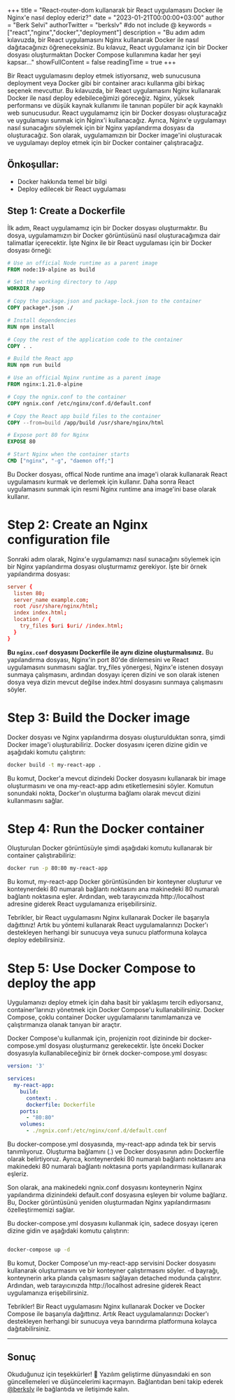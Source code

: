 +++
title = "React-router-dom kullanarak bir React uygulamasını Docker ile Nginx'e nasıl deploy ederiz?"
date = "2023-01-21T00:00:00+03:00"
author = "Berk Selvi"
authorTwitter = "berkslv" #do not include @
keywords = ["react","nginx","docker","deployment"] 
description = "Bu adım adım kılavuzda, bir React uygulamasını Nginx kullanarak Docker ile nasıl dağıtacağınızı öğreneceksiniz. Bu kılavuz, React uygulamanız için bir Docker dosyası oluşturmaktan Docker Compose kullanımına kadar her şeyi kapsar..." 
showFullContent = false
readingTime = true
+++

Bir React uygulamasını deploy etmek istiyorsanız, web sunucusuna deployment veya Docker gibi bir container aracı kullanma gibi birkaç seçenek mevcuttur. Bu kılavuzda, bir React uygulamasını Nginx kullanarak Docker ile nasıl deploy edebileceğimizi göreceğiz. Nginx, yüksek performansı ve düşük kaynak kullanımı ile tanınan popüler bir açık kaynaklı web sunucusudur. React uygulamamız için bir Docker dosyası oluşturacağız ve uygulamayı sunmak için Nginx'i kullanacağız. Ayrıca, Nginx'e uygulamayı nasıl sunacağını söylemek için bir Nginx yapılandırma dosyası da oluşturacağız. Son olarak, uygulamamızın bir Docker image'ini oluşturacak ve uygulamayı deploy etmek için bir Docker container çalıştıracağız.

## Önkoşullar:

- Docker hakkında temel bir bilgi
- Deploy edilecek bir React uygulaması


## Step 1: Create a Dockerfile

İlk adım, React uygulamamız için bir Docker dosyası oluşturmaktır. Bu dosya, uygulamamızın bir Docker görüntüsünü nasıl oluşturacağımıza dair talimatlar içerecektir. İşte Nginx ile bir React uygulaması için bir Docker dosyası örneği:

```Dockerfile
# Use an official Node runtime as a parent image
FROM node:19-alpine as build

# Set the working directory to /app
WORKDIR /app

# Copy the package.json and package-lock.json to the container
COPY package*.json ./

# Install dependencies
RUN npm install

# Copy the rest of the application code to the container
COPY . .

# Build the React app
RUN npm run build

# Use an official Nginx runtime as a parent image
FROM nginx:1.21.0-alpine

# Copy the ngnix.conf to the container
COPY ngnix.conf /etc/nginx/conf.d/default.conf

# Copy the React app build files to the container
COPY --from=build /app/build /usr/share/nginx/html

# Expose port 80 for Nginx
EXPOSE 80

# Start Nginx when the container starts
CMD ["nginx", "-g", "daemon off;"]
```

Bu Docker dosyası, offical Node runtime ana image'i olarak kullanarak React uygulamasını kurmak ve derlemek için kullanır. Daha sonra React uygulamasını sunmak için resmi Nginx runtime ana image'ini base olarak kullanır.

# Step 2: Create an Nginx configuration file

Sonraki adım olarak, Nginx'e uygulamamızı nasıl sunacağını söylemek için bir Nginx yapılandırma dosyası oluşturmamız gerekiyor. İşte bir örnek yapılandırma dosyası:

```conf
server {
  listen 80;
  server_name example.com;
  root /usr/share/nginx/html;
  index index.html;
  location / {
    try_files $uri $uri/ /index.html;
  }
}
```

__Bu `nginx.conf` dosyasını Dockerfile ile aynı dizine oluşturmalısınız.__ Bu yapılandırma dosyası, Nginx'in port 80'de dinlemesini ve React uygulamasını sunmasını sağlar. try_files yönergesi, Nginx'e istenen dosyayı sunmaya çalışmasını, ardından dosyayı içeren dizini ve son olarak istenen dosya veya dizin mevcut değilse index.html dosyasını sunmaya çalışmasını söyler.

# Step 3: Build the Docker image

Docker dosyası ve Nginx yapılandırma dosyası oluşturulduktan sonra, şimdi Docker image'i oluşturabiliriz. Docker dosyasını içeren dizine gidin ve aşağıdaki komutu çalıştırın:

```bash
docker build -t my-react-app .
```

Bu komut, Docker'a mevcut dizindeki Docker dosyasını kullanarak bir image oluşturmasını ve ona my-react-app adını etiketlemesini söyler. Komutun sonundaki nokta, Docker'ın oluşturma bağlamı olarak mevcut dizini kullanmasını sağlar.

# Step 4: Run the Docker container

Oluşturulan Docker görüntüsüyle şimdi aşağıdaki komutu kullanarak bir container çalıştırabiliriz:

```bash
docker run -p 80:80 my-react-app
```

Bu komut, my-react-app Docker görüntüsünden bir konteyner oluşturur ve konteynerdeki 80 numaralı bağlantı noktasını ana makinedeki 80 numaralı bağlantı noktasına eşler. Ardından, web tarayıcınızda http://localhost adresine giderek React uygulamanıza erişebilirsiniz.

Tebrikler, bir React uygulamasını Nginx kullanarak Docker ile başarıyla dağıttınız! Artık bu yöntemi kullanarak React uygulamalarınızı Docker'ı destekleyen herhangi bir sunucuya veya sunucu platformuna kolayca deploy edebilirsiniz.

# Step 5: Use Docker Compose to deploy the app

Uygulamanızı deploy etmek için daha basit bir yaklaşımı tercih ediyorsanız, container'larınızı yönetmek için Docker Compose'u kullanabilirsiniz. Docker Compose, çoklu container Docker uygulamalarını tanımlamanıza ve çalıştırmanıza olanak tanıyan bir araçtır.

Docker Compose'u kullanmak için, projenizin root dizininde bir docker-compose.yml dosyası oluşturmanız gerekecektir. İşte önceki Docker dosyasıyla kullanabileceğiniz bir örnek docker-compose.yml dosyası:

```yaml
version: '3'

services:
  my-react-app:
    build:
      context: .
      dockerfile: Dockerfile
    ports:
      - "80:80"
    volumes:
      - ./ngnix.conf:/etc/nginx/conf.d/default.conf
```

Bu docker-compose.yml dosyasında, my-react-app adında tek bir servis tanımlıyoruz. Oluşturma bağlamını (.) ve Docker dosyasının adını Dockerfile olarak belirtiyoruz. Ayrıca, konteynerdeki 80 numaralı bağlantı noktasını ana makinedeki 80 numaralı bağlantı noktasına ports yapılandırması kullanarak eşleriz.

Son olarak, ana makinedeki ngnix.conf dosyasını konteynerin Nginx yapılandırma dizinindeki default.conf dosyasına eşleyen bir volume bağlarız. Bu, Docker görüntüsünü yeniden oluşturmadan Nginx yapılandırmasını özelleştirmemizi sağlar.

Bu docker-compose.yml dosyasını kullanmak için, sadece dosyayı içeren dizine gidin ve aşağıdaki komutu çalıştırın:

```bash

docker-compose up -d

```
Bu komut, Docker Compose'un my-react-app servisini Docker dosyasını kullanarak oluşturmasını ve bir konteyner çalıştırmasını söyler. -d bayrağı, konteynerin arka planda çalışmasını sağlayan detached modunda çalıştırır. Ardından, web tarayıcınızda http://localhost adresine giderek React uygulamanıza erişebilirsiniz.

Tebrikler! Bir React uygulamasını Nginx kullanarak Docker ve Docker Compose ile başarıyla dağıttınız. Artık React uygulamalarınızı Docker'ı destekleyen herhangi bir sunucuya veya barındırma platformuna kolayca dağıtabilirsiniz.

---

## Sonuç

Okuduğunuz için teşekkürler! 🎉 Yazılım geliştirme dünyasındaki en son güncellemeleri ve düşüncelerimi kaçırmayın. Bağlantıdan beni takip ederek [@berkslv](https://x.com/berkslv) ile bağlantıda ve iletişimde kalın.